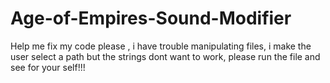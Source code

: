 # Age-of-Empires-Sound-Modifier
Help me fix my code please , i have trouble manipulating files, i make the user select a path but the strings dont want to work,
please run the file and see for your self!!!
